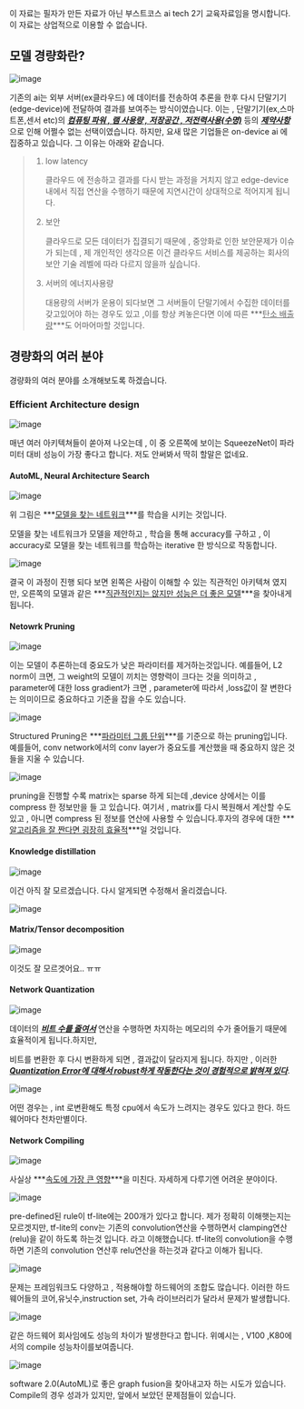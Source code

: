 이 자료는 필자가 만든 자료가 아닌 부스트코스 ai tech 2기 교육자료임을 명시합니다. 이 자료는 상업적으로 이용할 수 없습니다.



## 모델 경량화란?

![image](https://user-images.githubusercontent.com/50165842/143047467-d4a22e15-9143-4488-a94a-aa3808ecbc13.png)

기존의 ai는 외부 서버(ex클라우드) 에 데이터를 전송하여 추론을 한후 다시 단말기기(edge-device)에 전달하여 결과를 보여주는 방식이였습니다. 이는 , 단말기기(ex,스마트폰,센서 etc)의  ***<u>컴퓨팅 파워 , 램 사용량 , 저장공간 , 저전력사용(수명)</u>***   등의 ***<u>제약사항</u>*** 으로 인해 어쩔수 없는 선택이였습니다. 하지만, 요새 많은 기업들은 on-device ai 에 집중하고 있습니다.  그 이유는 아래와 같습니다.

> 1. low latency
>
>    클라우드 에 전송하고 결과를 다시 받는 과정을 거치지 않고 edge-device내에서 직접 연산을 수행하기 때문에 지연시간이 상대적으로 적어지게 됩니다.
>
> 2. 보안
>
>    클라우드로 모든 데이터가 집결되기 때문에 , 중앙화로 인한 보안문제가 이슈가 되는데 , 제 개인적인 생각으론 이건 클라우드 서비스를 제공하는 회사의 보안 기술 레벨에 따라 다르지 않을까 싶습니다.
>
> 3. 서버의 에너지사용량
>
>    대용량의 서버가 운용이 되다보면 그 서버들이 단말기에서 수집한 데이터를 갖고있어야 하는 경우도 있고 ,이를 항상 켜놓은다면 이에 따른 ***<u>탄소 배출량</u>***도 어마어마할 것입니다.





## 경량화의 여러 분야

경량화의 여러 분야를 소개해보도록 하겠습니다.



### Efficient Architecture design

![image](https://user-images.githubusercontent.com/50165842/143047428-7f4ded62-4453-4f57-8fd8-8c05de8d75e4.png)



매년 여러 아키텍쳐들이 쏟아져 나오는데 , 이 중 오른쪽에 보이는 SqueezeNet이 파라미터 대비 성능이 가장 좋다고 합니다. 저도 안써봐서 딱히 할말은 없네요.

#### AutoML, Neural Architecture Search

![image](https://user-images.githubusercontent.com/50165842/143049875-c2c2efd6-cd5f-4718-8920-6d0db0a9f115.png)

위 그림은 ***<u>모델을 찾는 네트워크</u>***를 학습을 시키는 것입니다. 

모델을 찾는 네트워크가 모델을 제안하고 , 학습을 통해 accuracy를 구하고 , 이 accuracy로 모델을 찾는 네트워크를 학습하는 iterative 한 방식으로 작동합니다.

![image](https://user-images.githubusercontent.com/50165842/143049817-79147fd5-f5be-46fc-a1ad-0cffb4c3433b.png)



결국 이 과정이 진행 되다 보면 왼쪽은 사람이 이해할 수 있는 직관적인 아키텍쳐 였지만, 오른쪽의 모델과 같은 ***<u>직관적인지는 않지만 성능은 더 좋은 모델</u>***을 찾아내게 됩니다.



#### Netowrk Pruning

![image](https://user-images.githubusercontent.com/50165842/143049761-46d95009-015e-473c-9090-5c9256b88378.png)





이는 모델이 추론하는데 중요도가 낮은 파라미터를 제거하는것입니다. 예를들어, L2 norm이 크면, 그 weight의 모델이 끼치는 영향력이 크다는 것을 의미하고 , parameter에 대한 loss gradient가 크면 , parameter에 따라서 ,loss값이 잘 변한다는 의미이므로 중요하다고 기준을 잡을 수도 있습니다.



![image](https://user-images.githubusercontent.com/50165842/143050068-46c0cae1-3369-43b9-8b32-0112bcf996e8.png)

Structured Pruning은 ***<u>파라미터 그룹 단위</u>***를 기준으로 하는 pruning입니다. 예를들어, conv network에서의 conv layer가  중요도를 계산했을 때 중요하지 않은  것들을 지울 수 있습니다. 

![image](https://user-images.githubusercontent.com/50165842/143050446-d3b683b0-c189-4613-874d-f7036136362a.png)

pruning을 진행할 수록 matrix는 sparse 하게 되는데 ,device 상에서는 이를 compress 한 정보만을 들 고 있습니다. 여기서 , matrix를 다시 복원해서 계산할 수도 있고 , 아니면 compress 된 정보를 연산에 사용할 수 있습니다.후자의 경우에 대한 ***<u>알고리즘을 잘 짠다면 굉장히 효율적</u>***일 것입니다.



#### Knowledge distillation



![image](https://user-images.githubusercontent.com/50165842/143051470-451e8e97-425f-4109-887a-6584e4f73229.png)

이건 아직 잘 모르겠습니다. 다시 알게되면 수정해서 올리겠습니다.



![image](https://user-images.githubusercontent.com/50165842/143052600-1950011b-f8bd-4fe1-b4ac-906e8dc1af61.png)

#### Matrix/Tensor decomposition

![image](https://user-images.githubusercontent.com/50165842/143052624-2fd5f314-eab4-4318-a03c-8bc6581ae0f4.png)

이것도 잘 모르겟어요.. ㅠㅠ



#### Network Quantization

![image](https://user-images.githubusercontent.com/50165842/143052554-cd387129-c91d-44b9-a5bb-c769f531276d.png)





데이터의 ***<u>비트 수를 줄여서</u>*** 연산을 수행하면 차지하는 메모리의 수가 줄어들기 때문에 효율적이게 됩니다.하지만,

비트를 변환한 후 다시 변환하게 되면 , 결과값이 달라지게 됩니다. 하지만 , 이러한 ***<u>Quantization Error에 대해서 robust하게 작동한다는 것이 경험적으로 밝혀져 있다</u>***.   

![image](https://user-images.githubusercontent.com/50165842/143052524-ae8964ef-1ec9-4c0d-9264-80c739cf2e61.png)

어떤 경우는 , int 로변환해도 특정 cpu에서 속도가 느려지는 경우도 있다고 한다. 하드웨어마다 천차만별이다. 



#### Network Compiling



![image](https://user-images.githubusercontent.com/50165842/143059389-d8310fd6-09c2-46b4-90fc-c18cdfe10689.png)

사실상 ***<u>속도에 가장 큰 영향</u>***을 미친다. 자세하게 다루기엔 어려운 분야이다.

![image](https://user-images.githubusercontent.com/50165842/143059350-ceb6bc1e-175b-4270-bd76-d299967f2c0f.png)



pre-defined된 rule이 tf-lite에는 200개가 있다고 합니다. 제가 정확히 이해햇는지는 모르겟지만, tf-lite의 conv는 기존의 convolution연산을 수행하면서 clamping연산(relu)을 같이 하도록 하는것 입니다. 라고 이해했습니다. tf-lite의 convolution을 수행하면 기존의 convolution 연산후 relu연산을 하는것과 같다고 이해가 됩니다.



![image](https://user-images.githubusercontent.com/50165842/143059986-fdac26d0-f8d3-4a40-a28c-091545dedb3e.png)



문제는  프레임워크도 다양하고 , 적용해야할 하드웨어의 조합도 많습니다. 이러한 하드웨어들의 코어,유닛수,instruction set, 가속 라이브러리가 달라서 문제가 발생합니다.



![image](https://user-images.githubusercontent.com/50165842/143059323-bb46dda2-549f-4ab0-9237-41aacedeb390.png)  













같은 하드웨어 회사임에도 성능의 차이가 발생한다고 합니다. 위예시는 , V100 ,K80에서의 compile 성능차이를보여줍니다.

![image](https://user-images.githubusercontent.com/50165842/143059792-5239b4a7-7077-4d32-9459-86656782ce54.png)

software 2.0(AutoML)로 좋은 graph fusion을 찾아내고자 하는 시도가 있습니다. Compile의 경우 성과가 있지만, 앞에서 보았던 문제점들이 있습니다.